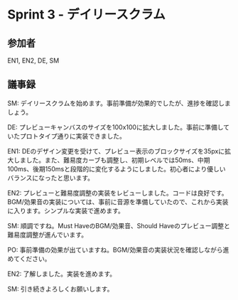 # Sprint 3 - デイリースクラム

## 参加者
EN1, EN2, DE, SM

## 議事録

SM: デイリースクラムを始めます。事前準備が効果的でしたが、進捗を確認しましょう。

DE: プレビューキャンバスのサイズを100x100に拡大しました。事前に準備していたプロトタイプ通りに実装できました。

EN1: DEのデザイン変更を受けて、プレビュー表示のブロックサイズを35pxに拡大しました。また、難易度カーブも調整し、初期レベルでは50ms、中期100ms、後期150msと段階的に変化するようにしました。初心者により優しいバランスになったと思います。

EN2: プレビューと難易度調整の実装をレビューしました。コードは良好です。BGM/効果音の実装については、事前に音源を準備していたので、これから実装に入ります。シンプルな実装で進めます。

SM: 順調ですね。Must HaveのBGM/効果音、Should Haveのプレビュー調整と難易度調整が進んでいます。

PO: 事前準備の効果が出ていますね。BGM/効果音の実装状況を確認しながら進めてください。

EN2: 了解しました。実装を進めます。

SM: 引き続きよろしくお願いします。
